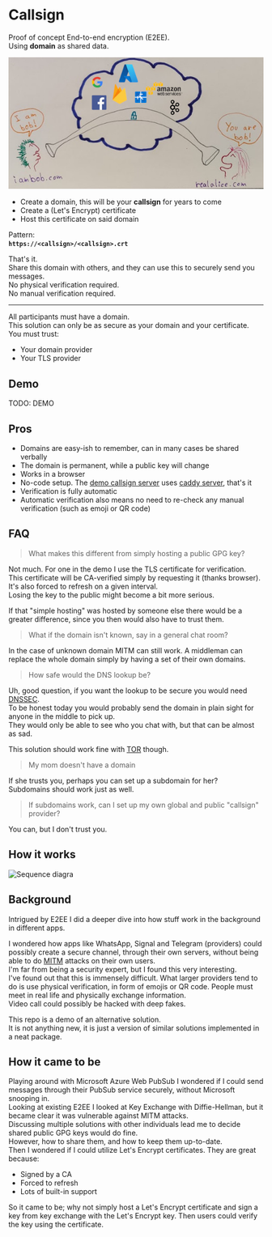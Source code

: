 # Callsign

Proof of concept End-to-end encryption (E2EE).  
Using **domain** as shared data.

![logo.jpg](logo.jpg)

* Create a domain, this will be your **callsign** for years to come
* Create a (Let's Encrypt) certificate
* Host this certificate on said domain

Pattern:  
**`https://<callsign>/<callsign>.crt`**

That's it.  
Share this domain with others, and they can use this to securely send you messages.  
No physical verification required.  
No manual verification required.

---

All participants must have a domain.  
This solution can only be as secure as your domain and your certificate.  
You must trust:

* Your domain provider
* Your TLS provider

## Demo

TODO: DEMO

## Pros

* Domains are easy-ish to remember, can in many cases be shared verbally
* The domain is permanent, while a public key will change
* Works in a browser
* No-code setup. The [demo callsign server](example-callsign) uses [caddy server](https://caddyserver.com), that's it
* Verification is fully automatic
* Automatic verification also means no need to re-check any manual verification (such as emoji or QR code)

## FAQ

> What makes this different from simply hosting a public GPG key?

Not much. For one in the demo I use the TLS certificate for verification.  
This certificate will be CA-verified simply by requesting it (thanks browser).  
It's also forced to refresh on a given interval.  
Losing the key to the public might become a bit more serious.

If that "simple hosting" was hosted by someone else there would be a greater difference, since you then would also have
to trust them.

> What if the domain isn't known, say in a general chat room?

In the case of unknown domain MITM can still work. A middleman can replace the whole domain simply by having a set of
their own domains.

> How safe would the DNS lookup be?

Uh, good question, if you want the lookup to be secure you would
need [DNSSEC](https://en.wikipedia.org/wiki/Domain_Name_System_Security_Extensions).  
To be honest today you would probably send the domain in plain sight for anyone in the middle to pick up.  
They would only be able to see who you chat with, but that can be almost as sad.

This solution should work fine with [TOR](https://en.wikipedia.org/wiki/Tor_(network)) though.

> My mom doesn't have a domain

If she trusts you, perhaps you can set up a subdomain for her?  
Subdomains should work just as well.

> If subdomains work, can I set up my own global and public "callsign" provider?

You can, but I don't trust you.

## How it works

![Sequence diagra](https://kroki.io/seqdiag/svg/eNqNUUsKwjAQ3fcUg1upF_Cz9QCCG3GRxmkdrC0mASni3U2TNJ9Wi5tAMu8z70Xi40KsgldWtAXkO32ealZgvV3ssUHBFEI_uWG3OK8diNXEcYD5aWaex2OvIpELVFCK9g7_cux0BnmgqgkoeJK6gkBWm6cV11aW3Btucki4gbZ0ElKr9SlnuohTxNtZRmIduAo4CkUlcS3ht0nAU8sjCiq7UZpIJ9kaWMWokco0a3fUPlNR05dr37ZF7K7vo6rGLWNz8SxbUub_Iwj8Dmyxmzxgv3-nyxztlAY26eK4roEh8PsD2xj3dw==)

## Background

Intrigued by E2EE I did a deeper dive into how stuff work in the background in different apps.

I wondered how apps like WhatsApp, Signal and Telegram (providers) could possibly create a secure channel, through their
own servers, without being able to do [MITM](https://en.wikipedia.org/wiki/Man-in-the-middle_attack) attacks on their
own users.  
I'm far from being a security expert, but I found this very interesting.  
I've found out that this is immensely difficult. What larger providers tend to do is use physical verification, in form
of emojis or QR code. People must meet in real life and physically exchange information.  
Video call could possibly be hacked with deep fakes.

This repo is a demo of an alternative solution.  
It is not anything new, it is just a version of similar solutions implemented in a neat package.

## How it came to be

Playing around with Microsoft Azure Web PubSub I wondered if I could send messages through their PubSub service
securely, without Microsoft snooping in.  
Looking at existing E2EE I looked at Key Exchange with Diffie-Hellman, but it became clear it was vulnerable against
MITM attacks.  
Discussing multiple solutions with other individuals lead me to decide shared public GPG keys would do fine.  
However, how to share them, and how to keep them up-to-date.  
Then I wondered if I could utilize Let's Encrypt certificates. They are great because:

* Signed by a CA
* Forced to refresh
* Lots of built-in support

So it came to be; why not simply host a Let's Encrypt certificate and sign a key from key exchange with the Let's
Encrypt key. Then users could verify the key using the certificate.

